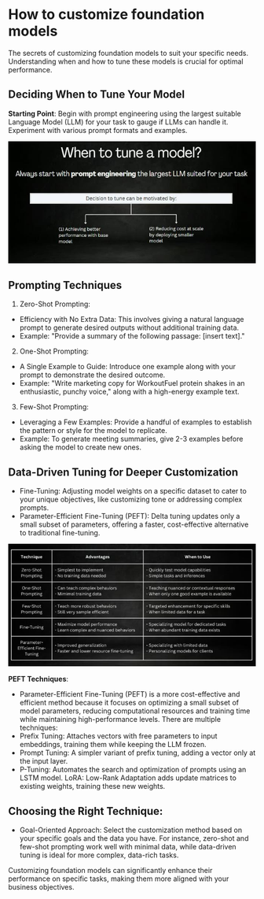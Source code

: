 # How to customize foundation models

The secrets of customizing foundation models to suit your specific needs. Understanding when and how to tune these models is crucial for optimal performance.

## Deciding When to Tune Your Model

**Starting Point**: Begin with prompt engineering using the largest suitable Language Model (LLM) for your task to gauge if LLMs can handle it. Experiment with various prompt formats and examples.

![when to tune](images/6-1.jpg)


## Prompting Techniques

1. Zero-Shot Prompting:
  - Efficiency with No Extra Data: This involves giving a natural language prompt to generate desired outputs without additional training data.
  - Example: "Provide a summary of the following passage: [insert text]."

2. One-Shot Prompting:
  - A Single Example to Guide: Introduce one example along with your prompt to demonstrate the desired outcome.
  - Example: "Write marketing copy for WorkoutFuel protein shakes in an enthusiastic, punchy voice," along with a high-energy example text.

3. Few-Shot Prompting:
  - Leveraging a Few Examples: Provide a handful of examples to establish the pattern or style for the model to replicate.
  - Example: To generate meeting summaries, give 2-3 examples before asking the model to create new ones.

## Data-Driven Tuning for Deeper Customization

- Fine-Tuning: Adjusting model weights on a specific dataset to cater to your unique objectives, like customizing tone or addressing complex prompts.
- Parameter-Efficient Fine-Tuning (PEFT): Delta tuning updates only a small subset of parameters, offering a faster, cost-effective alternative to traditional fine-tuning.

![ft-vs-peft](images/6-2.jpg)

**PEFT Techniques**:

 - Parameter-Efficient Fine-Tuning (PEFT) is a more cost-effective and efficient method because it focuses on optimizing a small subset of model parameters, reducing computational resources and training time while maintaining high-performance levels. There are multiple techniques:
- Prefix Tuning: Attaches vectors with free parameters to input embeddings, training them while keeping the LLM frozen.
- Prompt Tuning: A simpler variant of prefix tuning, adding a vector only at the input layer.
- P-Tuning: Automates the search and optimization of prompts using an LSTM model.
LoRA: Low-Rank Adaptation adds update matrices to existing weights, training these new weights.

## Choosing the Right Technique:

- Goal-Oriented Approach: Select the customization method based on your specific goals and the data you have. For instance, zero-shot and few-shot prompting work well with minimal data, while data-driven tuning is ideal for more complex, data-rich tasks.

Customizing foundation models can significantly enhance their performance on specific tasks, making them more aligned with your business objectives.